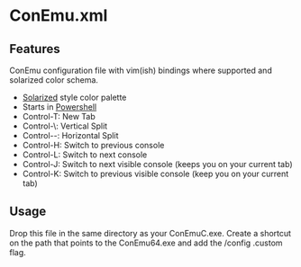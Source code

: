 ConEmu.xml
==========

Features
--------
ConEmu configuration file with vim(ish) bindings where supported and solarized color schema.

- [Solarized](http://ethanschoonover.com/solarized) style color palette
- Starts in [Powershell](http://msdn.microsoft.com/en-us/library/windows/desktop/dd835506)
- Control-T: New Tab 
- Control-\\: Vertical Split 
- Control--: Horizontal Split 
- Control-H: Switch to previous console
- Control-L: Switch to next console 
- Control-J: Switch to next visible console (keeps you on your current tab)
- Control-K: Switch to previous visible console (keep you on your current tab)

Usage
-----
Drop this file in the same directory as your ConEmuC.exe.  Create a shortcut on the path that points to the ConEmu64.exe and add the /config .custom flag.
